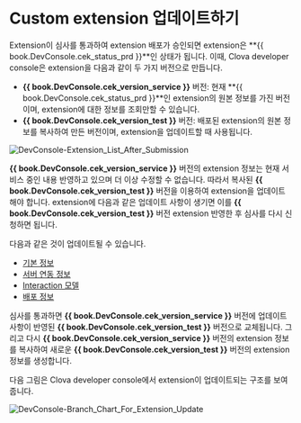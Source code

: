 <!-- Note! This content includes shared parts. Therefore, when you update this, you should beware of synchronization. -->

<!-- Start of the shared content: UpdatingExtension -->

# Custom extension 업데이트하기

Extension이 심사를 통과하여 extension 배포가 승인되면 extension은 **{{ book.DevConsole.cek_status_prd }}**인 상태가 됩니다. 이때, Clova developer console은 extension을 다음과 같이 두 가지 버전으로 만듭니다.

* **{{ book.DevConsole.cek_version_service }}** 버전: 현재 **{{ book.DevConsole.cek_status_prd }}**인 extension의 원본 정보를 가진 버전이며, extension에 대한 정보를 조회만할 수 있습니다.
* **{{ book.DevConsole.cek_version_test }}** 버전: 배포된 extension의 원본 정보를 복사하여 만든 버전이며, extension을 업데이트할 때 사용됩니다.

![DevConsole-Extension_List_After_Submission](/DevConsole/Assets/Images/DevConsole-Extension_List_After_Submission.png)

**{{ book.DevConsole.cek_version_service }}** 버전의 extension 정보는 현재 서비스 중인 내용 반영하고 있으며 더 이상 수정할 수 없습니다. 따라서 복사된 **{{ book.DevConsole.cek_version_test }}** 버전을 이용하여 extension을 업데이트해야 합니다. extension에 다음과 같은 업데이트 사항이 생기면 이를 **{{ book.DevConsole.cek_version_test }}** 버전 extension 반영한 후 심사를 다시 신청하면 됩니다.

다음과 같은 것이 업데이트될 수 있습니다.

* [기본 정보](/DevConsole/Guides/Register_Custom_Extension.md#InputExtensionInfo)
* [서버 연동 정보](/DevConsole/Guides/Register_Custom_Extension.md#SetServerConnection)
* [Interaction 모델](/DevConsole/Guides/Register_Interaction_Model.md)
* [배포 정보](/DevConsole/Guides/Deploy_Custom_Extension.md)

심사를 통과하면 **{{ book.DevConsole.cek_version_service }}** 버전에 업데이트 사항이 반영된 **{{ book.DevConsole.cek_version_test }}** 버전으로 교체됩니다. 그리고 다시 **{{ book.DevConsole.cek_version_service }}** 버전의 extension 정보를 복사하여 새로운 **{{ book.DevConsole.cek_version_test }}** 버전의 extension 정보를 생성합니다.

다음 그림은 Clova developer console에서 extension이 업데이트되는 구조를 보여줍니다.

![DevConsole-Branch_Chart_For_Extension_Update](/DevConsole/Assets/Images/DevConsole-Branch_Chart_For_Extension_Update.png)

<!-- End of the shared content -->
